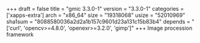 +++
draft = false
title = "gmic 3.3.0-1"
version = "3.3.0-1"
categories = ['xapps-extra']
arch = "x86_64"
size = "19318068"
usize = "52010969"
sha1sum = "8088580036a2d2a1b157c9601d23a131c15b83b4"
depends = "['curl', 'opencv>=4.8.0', 'openexr>=3.2.0', 'gimp']"
+++
Image procession framework